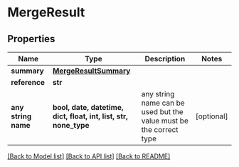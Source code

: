 # MergeResult


## Properties
Name | Type | Description | Notes
------------ | ------------- | ------------- | -------------
**summary** | [**MergeResultSummary**](MergeResultSummary.md) |  | 
**reference** | **str** |  | 
**any string name** | **bool, date, datetime, dict, float, int, list, str, none_type** | any string name can be used but the value must be the correct type | [optional]

[[Back to Model list]](../README.md#documentation-for-models) [[Back to API list]](../README.md#documentation-for-api-endpoints) [[Back to README]](../README.md)


